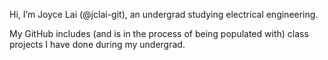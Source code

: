 Hi, I’m Joyce Lai (@jclai-git), an undergrad studying electrical engineering.

My GitHub includes (and is in the process of being populated with) class projects I have done during my undergrad.
